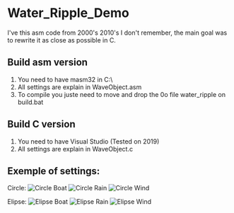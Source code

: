Water_Ripple_Demo
=============

I've this asm code from 2000's 2010's I don't remember, the main goal was to rewrite it as close as possible in C.

Build asm version
------------
1. You need to have masm32 in C:\
2. All settings are explain in WaveObject.asm
3. To compile you juste need to move and drop the 0o file water_ripple on build.bat

Build C version
------------
1. You need to have Visual Studio (Tested on 2019)
2. All settings are explain in WaveObject.c

Exemple of settings:
------------

Circle:
![Circle Boat](https://i.giphy.com/media/v1.Y2lkPTc5MGI3NjExcGZlbHZna2xmNmg3eGtkdm01a3ZsbGhuejMxYWk5ajI1c3lhYzNyYSZlcD12MV9pbnRlcm5hbF9naWZfYnlfaWQmY3Q9Zw/2aWgSEgXKohktiw67X/giphy-downsized.gif) ![Circle Rain](https://i.giphy.com/media/v1.Y2lkPTc5MGI3NjExajcybXFuaGFudWRtZHd6Y3Iwd2Q2bXFhb2R2MXEzbnh2dm5wcnBpeiZlcD12MV9pbnRlcm5hbF9naWZfYnlfaWQmY3Q9Zw/AicaRBrMJ2i1fymqum/giphy-downsized.gif) ![Circle Wind](https://i.giphy.com/media/v1.Y2lkPTc5MGI3NjExMnRmMzd1NWY5ZmVraGhmOTlvZXNtdGNiazNnMTZyZHczNzZ3bHplZSZlcD12MV9pbnRlcm5hbF9naWZfYnlfaWQmY3Q9Zw/WWMYHWEKlHINcM4fNt/giphy-downsized.gif)

Elipse:
![Elipse Boat](https://i.giphy.com/media/v1.Y2lkPTc5MGI3NjExd2R1NGcyODJpbHdiMnR2bmVpcmpxMmxnMzY5NW56cW1tY2s3dDhjbiZlcD12MV9pbnRlcm5hbF9naWZfYnlfaWQmY3Q9Zw/OFQhnrBWkleW60msuy/giphy-downsized.gif) ![Elipse Rain](https://i.giphy.com/media/v1.Y2lkPTc5MGI3NjExNWI0eThkZnZ5czRqcmIzeXpoZno0MTc5OXFsa2J6amV4bmh6NmpydiZlcD12MV9pbnRlcm5hbF9naWZfYnlfaWQmY3Q9Zw/k7F8HJjl7INq3ofX0w/giphy-downsized.gif) ![Elipse Wind](https://i.giphy.com/media/v1.Y2lkPTc5MGI3NjExbGY4Z2ZwajF5cHd0dHFnM2U5YzFrOXVzMHAyMXJ6MGF5ZmMxdmxhaCZlcD12MV9pbnRlcm5hbF9naWZfYnlfaWQmY3Q9Zw/ONgzE4YTgxWiF0Pz9P/giphy-downsized.gif)
